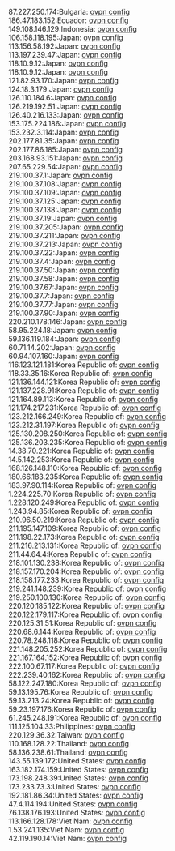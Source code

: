 87.227.250.174:Bulgaria: [ovpn config](vpn/87_227_250_174.ovpn)  
186.47.183.152:Ecuador: [ovpn config](vpn/186_47_183_152.ovpn)  
149.108.146.129:Indonesia: [ovpn config](vpn/149_108_146_129.ovpn)  
106.158.118.195:Japan: [ovpn config](vpn/106_158_118_195.ovpn)  
113.156.58.192:Japan: [ovpn config](vpn/113_156_58_192.ovpn)  
113.197.239.47:Japan: [ovpn config](vpn/113_197_239_47.ovpn)  
118.10.9.12:Japan: [ovpn config](vpn/118_10_9_12.ovpn)  
118.10.9.12:Japan: [ovpn config](vpn/118_10_9_12.ovpn)  
121.82.93.170:Japan: [ovpn config](vpn/121_82_93_170.ovpn)  
124.18.3.179:Japan: [ovpn config](vpn/124_18_3_179.ovpn)  
126.110.184.6:Japan: [ovpn config](vpn/126_110_184_6.ovpn)  
126.219.192.51:Japan: [ovpn config](vpn/126_219_192_51.ovpn)  
126.40.216.133:Japan: [ovpn config](vpn/126_40_216_133.ovpn)  
153.175.224.186:Japan: [ovpn config](vpn/153_175_224_186.ovpn)  
153.232.3.114:Japan: [ovpn config](vpn/153_232_3_114.ovpn)  
202.177.81.35:Japan: [ovpn config](vpn/202_177_81_35.ovpn)  
202.177.86.185:Japan: [ovpn config](vpn/202_177_86_185.ovpn)  
203.168.93.151:Japan: [ovpn config](vpn/203_168_93_151.ovpn)  
207.65.229.54:Japan: [ovpn config](vpn/207_65_229_54.ovpn)  
219.100.37.1:Japan: [ovpn config](vpn/219_100_37_1.ovpn)  
219.100.37.108:Japan: [ovpn config](vpn/219_100_37_108.ovpn)  
219.100.37.109:Japan: [ovpn config](vpn/219_100_37_109.ovpn)  
219.100.37.125:Japan: [ovpn config](vpn/219_100_37_125.ovpn)  
219.100.37.138:Japan: [ovpn config](vpn/219_100_37_138.ovpn)  
219.100.37.19:Japan: [ovpn config](vpn/219_100_37_19.ovpn)  
219.100.37.205:Japan: [ovpn config](vpn/219_100_37_205.ovpn)  
219.100.37.211:Japan: [ovpn config](vpn/219_100_37_211.ovpn)  
219.100.37.213:Japan: [ovpn config](vpn/219_100_37_213.ovpn)  
219.100.37.22:Japan: [ovpn config](vpn/219_100_37_22.ovpn)  
219.100.37.4:Japan: [ovpn config](vpn/219_100_37_4.ovpn)  
219.100.37.50:Japan: [ovpn config](vpn/219_100_37_50.ovpn)  
219.100.37.58:Japan: [ovpn config](vpn/219_100_37_58.ovpn)  
219.100.37.67:Japan: [ovpn config](vpn/219_100_37_67.ovpn)  
219.100.37.7:Japan: [ovpn config](vpn/219_100_37_7.ovpn)  
219.100.37.77:Japan: [ovpn config](vpn/219_100_37_77.ovpn)  
219.100.37.90:Japan: [ovpn config](vpn/219_100_37_90.ovpn)  
220.210.178.146:Japan: [ovpn config](vpn/220_210_178_146.ovpn)  
58.95.224.18:Japan: [ovpn config](vpn/58_95_224_18.ovpn)  
59.136.119.184:Japan: [ovpn config](vpn/59_136_119_184.ovpn)  
60.71.14.202:Japan: [ovpn config](vpn/60_71_14_202.ovpn)  
60.94.107.160:Japan: [ovpn config](vpn/60_94_107_160.ovpn)  
116.123.121.181:Korea Republic of: [ovpn config](vpn/116_123_121_181.ovpn)  
118.33.35.16:Korea Republic of: [ovpn config](vpn/118_33_35_16.ovpn)  
121.136.144.121:Korea Republic of: [ovpn config](vpn/121_136_144_121.ovpn)  
121.137.228.91:Korea Republic of: [ovpn config](vpn/121_137_228_91.ovpn)  
121.164.89.113:Korea Republic of: [ovpn config](vpn/121_164_89_113.ovpn)  
121.174.217.231:Korea Republic of: [ovpn config](vpn/121_174_217_231.ovpn)  
123.212.166.249:Korea Republic of: [ovpn config](vpn/123_212_166_249.ovpn)  
123.212.31.197:Korea Republic of: [ovpn config](vpn/123_212_31_197.ovpn)  
125.130.208.250:Korea Republic of: [ovpn config](vpn/125_130_208_250.ovpn)  
125.136.203.235:Korea Republic of: [ovpn config](vpn/125_136_203_235.ovpn)  
14.38.70.221:Korea Republic of: [ovpn config](vpn/14_38_70_221.ovpn)  
14.5.142.253:Korea Republic of: [ovpn config](vpn/14_5_142_253.ovpn)  
168.126.148.110:Korea Republic of: [ovpn config](vpn/168_126_148_110.ovpn)  
180.66.183.235:Korea Republic of: [ovpn config](vpn/180_66_183_235.ovpn)  
183.97.90.114:Korea Republic of: [ovpn config](vpn/183_97_90_114.ovpn)  
1.224.225.70:Korea Republic of: [ovpn config](vpn/1_224_225_70.ovpn)  
1.228.120.249:Korea Republic of: [ovpn config](vpn/1_228_120_249.ovpn)  
1.243.94.85:Korea Republic of: [ovpn config](vpn/1_243_94_85.ovpn)  
210.96.50.219:Korea Republic of: [ovpn config](vpn/210_96_50_219.ovpn)  
211.195.147.109:Korea Republic of: [ovpn config](vpn/211_195_147_109.ovpn)  
211.198.22.173:Korea Republic of: [ovpn config](vpn/211_198_22_173.ovpn)  
211.216.213.131:Korea Republic of: [ovpn config](vpn/211_216_213_131.ovpn)  
211.44.64.4:Korea Republic of: [ovpn config](vpn/211_44_64_4.ovpn)  
218.101.130.238:Korea Republic of: [ovpn config](vpn/218_101_130_238.ovpn)  
218.157.170.204:Korea Republic of: [ovpn config](vpn/218_157_170_204.ovpn)  
218.158.177.233:Korea Republic of: [ovpn config](vpn/218_158_177_233.ovpn)  
219.241.148.239:Korea Republic of: [ovpn config](vpn/219_241_148_239.ovpn)  
219.250.100.130:Korea Republic of: [ovpn config](vpn/219_250_100_130.ovpn)  
220.120.185.122:Korea Republic of: [ovpn config](vpn/220_120_185_122.ovpn)  
220.122.179.117:Korea Republic of: [ovpn config](vpn/220_122_179_117.ovpn)  
220.125.31.51:Korea Republic of: [ovpn config](vpn/220_125_31_51.ovpn)  
220.68.6.144:Korea Republic of: [ovpn config](vpn/220_68_6_144.ovpn)  
220.78.248.118:Korea Republic of: [ovpn config](vpn/220_78_248_118.ovpn)  
221.148.205.252:Korea Republic of: [ovpn config](vpn/221_148_205_252.ovpn)  
221.167.164.152:Korea Republic of: [ovpn config](vpn/221_167_164_152.ovpn)  
222.100.67.117:Korea Republic of: [ovpn config](vpn/222_100_67_117.ovpn)  
222.239.40.162:Korea Republic of: [ovpn config](vpn/222_239_40_162.ovpn)  
58.122.247.180:Korea Republic of: [ovpn config](vpn/58_122_247_180.ovpn)  
59.13.195.76:Korea Republic of: [ovpn config](vpn/59_13_195_76.ovpn)  
59.13.213.24:Korea Republic of: [ovpn config](vpn/59_13_213_24.ovpn)  
59.23.197.176:Korea Republic of: [ovpn config](vpn/59_23_197_176.ovpn)  
61.245.248.191:Korea Republic of: [ovpn config](vpn/61_245_248_191.ovpn)  
111.125.104.33:Philippines: [ovpn config](vpn/111_125_104_33.ovpn)  
220.129.36.32:Taiwan: [ovpn config](vpn/220_129_36_32.ovpn)  
110.168.128.22:Thailand: [ovpn config](vpn/110_168_128_22.ovpn)  
58.136.238.61:Thailand: [ovpn config](vpn/58_136_238_61.ovpn)  
143.55.139.172:United States: [ovpn config](vpn/143_55_139_172.ovpn)  
163.182.174.159:United States: [ovpn config](vpn/163_182_174_159.ovpn)  
173.198.248.39:United States: [ovpn config](vpn/173_198_248_39.ovpn)  
173.233.73.3:United States: [ovpn config](vpn/173_233_73_3.ovpn)  
192.181.86.34:United States: [ovpn config](vpn/192_181_86_34.ovpn)  
47.4.114.194:United States: [ovpn config](vpn/47_4_114_194.ovpn)  
76.138.176.193:United States: [ovpn config](vpn/76_138_176_193.ovpn)  
113.166.128.178:Viet Nam: [ovpn config](vpn/113_166_128_178.ovpn)  
1.53.241.135:Viet Nam: [ovpn config](vpn/1_53_241_135.ovpn)  
42.119.190.14:Viet Nam: [ovpn config](vpn/42_119_190_14.ovpn)  
